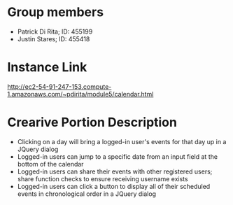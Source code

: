 # Group members
* Patrick Di Rita; ID: 455199
* Justin Stares; ID: 455418

# Instance Link
http://ec2-54-91-247-153.compute-1.amazonaws.com/~pdirita/module5/calendar.html

# Crearive Portion Description
* Clicking on a day will bring a logged-in user's events for that day up in a JQuery dialog
* Logged-in users can jump to a specific date from an input field at the bottom of the calendar
* Logged-in users can share their events with other registered users; share function checks to ensure receiving username exists
* Logged-in users can click a button to display all of their scheduled events in chronological order in a JQuery dialog
